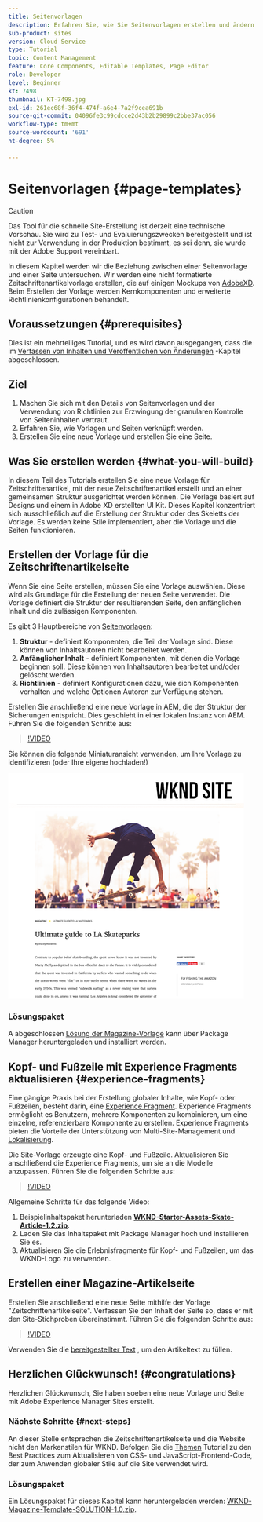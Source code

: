 ```yaml
---
title: Seitenvorlagen
description: Erfahren Sie, wie Sie Seitenvorlagen erstellen und ändern. Machen Sie sich mit der Beziehung zwischen einer Seitenvorlage und einer Seite vertraut. Erfahren Sie, wie Sie Richtlinien einer Seitenvorlage konfigurieren, um granulare Governance und Markenkonsistenz für Inhalte bereitzustellen.  Eine gut strukturierte Zeitschriftenartikelvorlage wird auf der Grundlage eines Mockups aus Adobe XD erstellt.
sub-product: sites
version: Cloud Service
type: Tutorial
topic: Content Management
feature: Core Components, Editable Templates, Page Editor
role: Developer
level: Beginner
kt: 7498
thumbnail: KT-7498.jpg
exl-id: 261ec68f-36f4-474f-a6e4-7a2f9cea691b
source-git-commit: 04096fe3c99cdcce2d43b2b29899c2bbe37ac056
workflow-type: tm+mt
source-wordcount: '691'
ht-degree: 5%

---
```


# Seitenvorlagen {#page-templates}

>[!CAUTION]
>
> Das Tool für die schnelle Site-Erstellung ist derzeit eine technische Vorschau. Sie wird zu Test- und Evaluierungszwecken bereitgestellt und ist nicht zur Verwendung in der Produktion bestimmt, es sei denn, sie wurde mit der Adobe Support vereinbart.

In diesem Kapitel werden wir die Beziehung zwischen einer Seitenvorlage und einer Seite untersuchen. Wir werden eine nicht formatierte Zeitschriftenartikelvorlage erstellen, die auf einigen Mockups von [AdobeXD](https://www.adobe.com/products/xd.html). Beim Erstellen der Vorlage werden Kernkomponenten und erweiterte Richtlinienkonfigurationen behandelt.

## Voraussetzungen {#prerequisites}

Dies ist ein mehrteiliges Tutorial, und es wird davon ausgegangen, dass die im [Verfassen von Inhalten und Veröffentlichen von Änderungen](./author-content-publish.md) -Kapitel abgeschlossen.

## Ziel

1. Machen Sie sich mit den Details von Seitenvorlagen und der Verwendung von Richtlinien zur Erzwingung der granularen Kontrolle von Seiteninhalten vertraut.
1. Erfahren Sie, wie Vorlagen und Seiten verknüpft werden.
1. Erstellen Sie eine neue Vorlage und erstellen Sie eine Seite.

## Was Sie erstellen werden {#what-you-will-build}

In diesem Teil des Tutorials erstellen Sie eine neue Vorlage für Zeitschriftenartikel, mit der neue Zeitschriftenartikel erstellt und an einer gemeinsamen Struktur ausgerichtet werden können. Die Vorlage basiert auf Designs und einem in Adobe XD erstellten UI Kit. Dieses Kapitel konzentriert sich ausschließlich auf die Erstellung der Struktur oder des Skeletts der Vorlage. Es werden keine Stile implementiert, aber die Vorlage und die Seiten funktionieren.

## Erstellen der Vorlage für die Zeitschriftenartikelseite

Wenn Sie eine Seite erstellen, müssen Sie eine Vorlage auswählen. Diese wird als Grundlage für die Erstellung der neuen Seite verwendet. Die Vorlage definiert die Struktur der resultierenden Seite, den anfänglichen Inhalt und die zulässigen Komponenten.

Es gibt 3 Hauptbereiche von [Seitenvorlagen](https://experienceleague.adobe.com/docs/experience-manager-cloud-service/sites/authoring/features/templates.html?lang=de):

1. **Struktur** - definiert Komponenten, die Teil der Vorlage sind. Diese können von Inhaltsautoren nicht bearbeitet werden.
1. **Anfänglicher Inhalt** - definiert Komponenten, mit denen die Vorlage beginnen soll. Diese können von Inhaltsautoren bearbeitet und/oder gelöscht werden.
1. **Richtlinien** - definiert Konfigurationen dazu, wie sich Komponenten verhalten und welche Optionen Autoren zur Verfügung stehen.

Erstellen Sie anschließend eine neue Vorlage in AEM, die der Struktur der Sicherungen entspricht. Dies geschieht in einer lokalen Instanz von AEM. Führen Sie die folgenden Schritte aus:

>[!VIDEO](https://video.tv.adobe.com/v/332915/?quality=12&learn=on)

Sie können die folgende Miniaturansicht verwenden, um Ihre Vorlage zu identifizieren (oder Ihre eigene hochladen!)

![Miniaturansicht der Artikelseitenvorlage](./assets/page-templates/article-page-template-thumbnail.png)


### Lösungspaket

A abgeschlossen [Lösung der Magazine-Vorlage](assets/page-templates/WKND-Magazine-Template-SOLUTION-1.1.zip) kann über Package Manager heruntergeladen und installiert werden.

## Kopf- und Fußzeile mit Experience Fragments aktualisieren {#experience-fragments}

Eine gängige Praxis bei der Erstellung globaler Inhalte, wie Kopf- oder Fußzeilen, besteht darin, eine [Experience Fragment](https://experienceleague.adobe.com/docs/experience-manager-learn/sites/experience-fragments/experience-fragments-feature-video-use.html). Experience Fragments ermöglicht es Benutzern, mehrere Komponenten zu kombinieren, um eine einzelne, referenzierbare Komponente zu erstellen. Experience Fragments bieten die Vorteile der Unterstützung von Multi-Site-Management und [Lokalisierung](https://experienceleague.adobe.com/docs/experience-manager-core-components/using/components/experience-fragment.html?lang=en#localized-site-structure).

Die Site-Vorlage erzeugte eine Kopf- und Fußzeile. Aktualisieren Sie anschließend die Experience Fragments, um sie an die Modelle anzupassen. Führen Sie die folgenden Schritte aus:

>[!VIDEO](https://video.tv.adobe.com/v/332916/?quality=12&learn=on)

Allgemeine Schritte für das folgende Video:

1. Beispielinhaltspaket herunterladen **[WKND-Starter-Assets-Skate-Article-1.2.zip](assets/page-templates/WKND-Starter-Assets-Skate-Article-1.2.zip)**.
1. Laden Sie das Inhaltspaket mit Package Manager hoch und installieren Sie es.
1. Aktualisieren Sie die Erlebnisfragmente für Kopf- und Fußzeilen, um das WKND-Logo zu verwenden.

## Erstellen einer Magazine-Artikelseite

Erstellen Sie anschließend eine neue Seite mithilfe der Vorlage &quot;Zeitschriftenartikelseite&quot;. Verfassen Sie den Inhalt der Seite so, dass er mit den Site-Stichproben übereinstimmt. Führen Sie die folgenden Schritte aus:

>[!VIDEO](https://video.tv.adobe.com/v/332917/?quality=12&learn=on)

Verwenden Sie die [bereitgestellter Text](./assets/page-templates/la-skateparks-copy.txt) , um den Artikeltext zu füllen.

## Herzlichen Glückwunsch! {#congratulations}

Herzlichen Glückwunsch, Sie haben soeben eine neue Vorlage und Seite mit Adobe Experience Manager Sites erstellt.

### Nächste Schritte {#next-steps}

An dieser Stelle entsprechen die Zeitschriftenartikelseite und die Website nicht den Markenstilen für WKND. Befolgen Sie die [Themen](theming.md) Tutorial zu den Best Practices zum Aktualisieren von CSS- und JavaScript-Frontend-Code, der zum Anwenden globaler Stile auf die Site verwendet wird.

### Lösungspaket

Ein Lösungspaket für dieses Kapitel kann heruntergeladen werden: [WKND-Magazine-Template-SOLUTION-1.0.zip](assets/page-templates/WKND-Magazine-Template-SOLUTION-1.0.zip).
